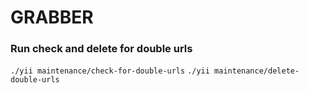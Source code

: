 GRABBER
===============================
### Run check and delete for double urls
`` ./yii maintenance/check-for-double-urls ``
`` ./yii maintenance/delete-double-urls ``


